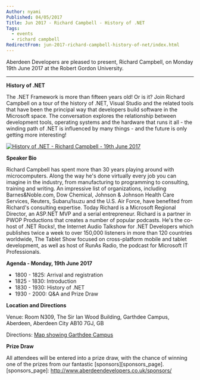 ```yaml
---
Author: nyami
Published: 04/05/2017
Title: Jun 2017 - Richard Campbell - History of .NET
Tags:
  - events
  - richard campbell
RedirectFrom: jun-2017-richard-campbell-history-of-net/index.html
---
```


Aberdeen Developers are pleased to present, Richard Campbell, on Monday 19th June 2017 at the Robert Gordon University.

***

**History of .NET**

The .NET Framework is more than fifteen years old! Or is it? Join Richard Campbell on a tour of the history of .NET, Visual Studio and the related tools that have been the principal way that developers build software in the Microsoft space. The conversation explores the relationship between development tools, operating systems and the hardware that runs it all - the winding path of .NET is influenced by many things - and the future is only getting more interesting!

[![History of .NET - Richard Campbell - 19th June 2017](https://www.eventbrite.com/custombutton?eid=11987778769)](https://www.eventbrite.com/e/june-2017-richard-campbell-history-of-net-tickets-33347428055?aff=blog)

**Speaker Bio**

Richard Campbell has spent more than 30 years playing around with microcomputers. Along the way he's done virtually every job you can imagine in the industry, from manufacturing to programming to consulting, training and writing. An impressive list of organizations, including Barnes&Noble.com, Dow Chemical, Johnson & Johnson Health Care Services, Reuters, Subaru/Isuzu and the U.S. Air Force, have benefited from Richard's consulting expertise. Today Richard is a Microsoft Regional Director, an ASP.NET MVP and a serial entrepreneur. Richard is a partner in PWOP Productions that creates a number of popular podcasts. He's the co-host of .NET Rocks!, the Internet Audio Talkshow for .NET Developers which publishes twice a week to over 150,000 listeners in more than 120 countries worldwide, The Tablet Show focused on cross-platform mobile and tablet development, as well as host of RunAs Radio, the podcast for Microsoft IT Professionals.

**Agenda - Monday, 19th June 2017**

+ 1800 - 1825: Arrival and registration
+ 1825 - 1830: Introduction
+ 1830 - 1930: History of .NET
+ 1930 - 2000: Q&A and Prize Draw

**Location and Directions**

Venue: Room N309, The Sir Ian Wood Building, Garthdee Campus, Aberdeen, Aberdeen City AB10 7GJ, GB

Directions: [Map showing Garthdee Campus](https://www.google.co.uk/maps/place/The+Sir+Ian+Wood+Building,+Garthdee+Rd,+Aberdeen+AB10+7GJ)

**Prize Draw**

All attendees will be entered into a prize draw, with the chance of winning one of the prizes from our fantastic [sponsors][sponsors_page].
[sponsors_page]: http://www.aberdeendevelopers.co.uk/sponsors/
